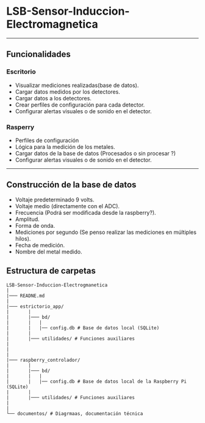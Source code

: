 # LSB-Sensor-Induccion-Electromagnetica

----

## Funcionalidades

### Escritorio

- Visualizar mediciones realizadas(base de datos).
- Cargar datos medidos por los detectores.
- Cargar datos a los detectores.
- Crear perfiles de configuración para cada detector.
- Configurar alertas visuales o de sonido en el detector.

### Rasperry 

- Perfiles de configuración
- Lógica para la medición de los metales.
- Cargar datos de la base de datos (Procesados o sin procesar ?)
- Configurar alertas visuales o de sonido en el detector.

----

## Construcción de la base de datos

- Voltaje predeterminado 9 volts.
- Voltaje medio (directamente con el ADC).
- Frecuencia (Podrá ser modificada desde la raspberry?).
- Amplitud.
- Forma de onda.
- Mediciones por segundo (Se penso realizar las mediciones en múltiples hilos).
- Fecha de medición.
- Nombre del metal medido.

## Estructura de carpetas

```
LSB-Sensor-Induccion-Electrogmanetica
|
|─── READNE.md
|
|─── estrictorio_app/
|       |
|       |─── bd/
|       |   |
|       |   |── config.db # Base de datos local (SQLite)
|       |
|       |─── utilidades/ # Funciones auxiliares
|
|
|
|─── raspberry_controlador/
|       |
|       |─── bd/
|       |   |
|       |   |── config.db # Base de datos local de la Raspberry Pi (SQLite)
|       |
|       |─── utilidades/ # Funciones auxiliares
|
|
└── documentos/ # Diagrmaas, documentación técnica
```